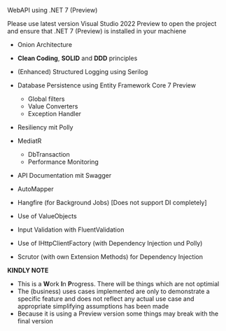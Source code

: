 WebAPI using .NET 7 (Preview)

Please use latest version Visual Studio 2022 Preview to open the project and ensure that .NET 7 (Preview) is installed in your machiene

- Onion Architecture

- **Clean Coding**, **SOLID** and **DDD** principles

- (Enhanced) Structured Logging using Serilog

- Database Persistence using Entity Framework Core 7 Preview
	- Global filters
	- Value Converters
	- Exception Handler

- Resiliency mit Polly

- MediatR
	- DbTransaction
	- Performance Monitoring

- API Documentation mit Swagger

- AutoMapper

- Hangfire (for Background Jobs) [Does not support DI completely]

- Use of ValueObjects

- Input Validation with FluentValidation

- Use of IHttpClientFactory (with Dependency Injection und Polly)

- Scrutor (with own Extension Methods) for Dependency Injection

**KINDLY NOTE**
- This is a **W**ork **I**n **P**rogress. There will be things which are not optimial
- The (business) uses cases implemented are only to demonstrate a specific feature and does not reflect any actual use case and appropriate simplifying assumptions has been made
- Because it is using a Preview version some things may break with the final version
